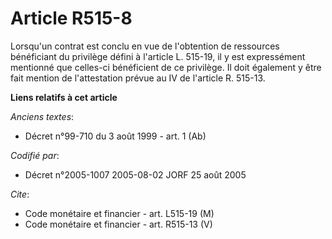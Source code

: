 # Article R515-8

Lorsqu'un contrat est conclu en vue de l'obtention de ressources bénéficiant du privilège défini à l'article L. 515-19, il y
est expressément mentionné que celles-ci bénéficient de ce privilège. Il doit également y être fait mention de l'attestation
prévue au IV de l'article R. 515-13.

**Liens relatifs à cet article**

_Anciens textes_:

  - Décret n°99-710 du 3 août 1999 - art. 1 (Ab)

_Codifié par_:

  - Décret n°2005-1007 2005-08-02 JORF 25 août 2005

_Cite_:

  - Code monétaire et financier - art. L515-19 (M)
  - Code monétaire et financier - art. R515-13 (V)
